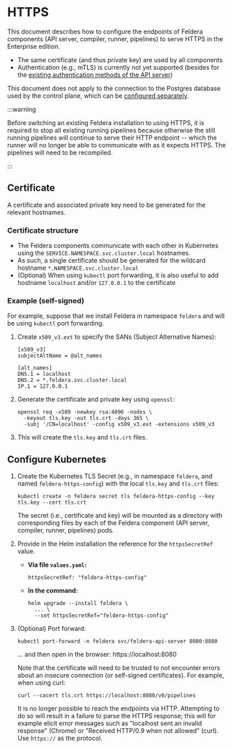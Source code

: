 # HTTPS

This document describes how to configure the endpoints of Feldera components (API server, compiler,
runner, pipelines) to serve HTTPS in the Enterprise edition.

- The same certificate (and thus private key) are used by all components
- Authentication (e.g., mTLS) is currently not yet supported (besides for the
  [existing authentication methods of the API server](authentication.md))

This document does not apply to the connection to the Postgres database used by the control plane,
which can be [configured separately](helm-guide.md).

:::warning

Before switching an existing Feldera installation to using HTTPS, it is required to stop
all existing running pipelines because otherwise the still running pipelines will continue
to serve their HTTP endpoint -- which the runner will no longer be able to communicate with
as it expects HTTPS. The pipelines will need to be recompiled.

:::

## Certificate

A certificate and associated private key need to be generated for the relevant hostnames.

### Certificate structure

- The Feldera components communicate with each other in Kubernetes using the
  `SERVICE.NAMESPACE.svc.cluster.local` hostnames.
- As such, a single certificate should be generated for the wildcard hostname
  `*.NAMESPACE.svc.cluster.local`
- (Optional) When using `kubectl` port forwarding, it is also useful to add
  hostname `localhost` and/or `127.0.0.1` to the certificate

### Example (self-signed)

For example, suppose that we install Feldera in namespace `feldera` and will
be using `kubectl` port forwarding.

1. Create `x509_v3.ext` to specify the SANs (Subject Alternative Names):
   ```
   [x509_v3]
   subjectAltName = @alt_names

   [alt_names]
   DNS.1 = localhost
   DNS.2 = *.feldera.svc.cluster.local
   IP.1 = 127.0.0.1
   ```

2. Generate the certificate and private key using `openssl`:
   ```
   openssl req -x509 -newkey rsa:4096 -nodes \
     -keyout tls.key -out tls.crt -days 365 \
     -subj '/CN=localhost' -config x509_v3.ext -extensions x509_v3
   ```

3. This will create the `tls.key` and `tls.crt` files.

## Configure Kubernetes

1. Create the Kubernetes TLS Secret (e.g., in namespace `feldera`, and named `feldera-https-config`)
   with the local `tls.key` and `tls.crt` files:
   ```
   kubectl create -n feldera secret tls feldera-https-config --key tls.key --cert tls.crt
   ```
   The secret (i.e., certificate and key) will be mounted as a directory with corresponding files
   by each of the Feldera component (API server, compiler, runner, pipelines) pods.

2. Provide in the Helm installation the reference for the `httpsSecretRef` value.
   
   - **Via file `values.yaml`:**
     ```
     httpsSecretRef: "feldera-https-config"
     ```

   - **In the command:**
     ```
     helm upgrade --install feldera \
       ... \
       --set httpsSecretRef="feldera-https-config"
     ```

3. (Optional) Port forward:
   ```
   kubectl port-forward -n feldera svc/feldera-api-server 8080:8080
   ```
   ... and then open in the browser: https://localhost:8080

   Note that the certificate will need to be trusted to not encounter
   errors about an insecure connection (or self-signed certificates).
   For example, when using curl:
   ```
   curl --cacert tls.crt https://localhost:8080/v0/pipelines
   ```

   It is no longer possible to reach the endpoints via HTTP.
   Attempting to do so will result in a failure to parse the HTTPS response;
   this will for example elicit error messages such as
   "localhost sent an invalid response" (Chrome) or
   "Received HTTP/0.9 when not allowed" (curl).
   Use `https://` as the protocol.
